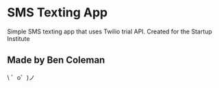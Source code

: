 SMS Texting App
=========================

Simple SMS texting app that uses Twilio trial API. Created for the Startup Institute 

Made by Ben Coleman
-----------------

\ ゜o゜)ノ
